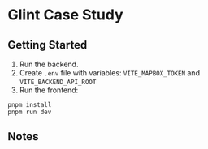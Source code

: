 # Glint Case Study

## Getting Started
1. Run the backend.
2. Create `.env` file with variables: `VITE_MAPBOX_TOKEN` and `VITE_BACKEND_API_ROOT` 
3. Run the frontend:
```
pnpm install
pnpm run dev
```

## Notes


